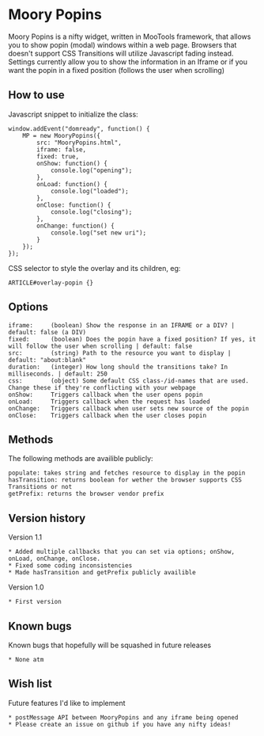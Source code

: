 Moory Popins
===========

Moory Popins is a nifty widget, written in MooTools framework, that allows you to show popin (modal) windows within a
web page. Browsers that doesn't support CSS Transitions will utilize Javascript fading instead. Settings currently allow
you to show the information in an Iframe or if you want the popin in a fixed position (follows the user when scrolling)

How to use
-----------------

Javascript snippet to initialize the class:

	window.addEvent("domready", function() {
        MP = new MooryPopins({
            src: "MooryPopins.html",
            iframe: false,
            fixed: true,
            onShow: function() {
                console.log("opening");
            },
            onLoad: function() {
                console.log("loaded");
            },
            onClose: function() {
                console.log("closing");
            },
            onChange: function() {
                console.log("set new uri");
            }
        });
	});


CSS selector to style the overlay and its children, eg:

	ARTICLE#overlay-popin {}

Options
-----------------
    iframe:     (boolean) Show the response in an IFRAME or a DIV? | default: false (a DIV)
    fixed:      (boolean) Does the popin have a fixed position? If yes, it will follow the user when scrolling | default: false
    src:        (string) Path to the resource you want to display | default: "about:blank"
    duration:   (integer) How long should the transitions take? In milliseconds. | default: 250
    css:        (object) Some default CSS class-/id-names that are used. Change these if they're conflicting with your webpage
    onShow:     Triggers callback when the user opens popin
    onLoad:     Triggers callback when the request has loaded
    onChange:   Triggers callback when user sets new source of the popin
    onClose:    Triggers callback when the user closes popin


Methods
-----------------

The following methods are availible publicly:

    populate: takes string and fetches resource to display in the popin
    hasTransition: returns boolean for wether the browser supports CSS Transitions or not
    getPrefix: returns the browser vendor prefix


Version history
-----------------
Version 1.1

    * Added multiple callbacks that you can set via options; onShow, onLoad, onChange, onClose.
    * Fixed some coding inconsistencies
    * Made hasTransition and getPrefix publicly availible

Version 1.0

    * First version


Known bugs
-----------------

Known bugs that hopefully will be squashed in future releases

	* None atm


Wish list
-----------------

Future features I'd like to implement

    * postMessage API between MooryPopins and any iframe being opened
	* Please create an issue on github if you have any nifty ideas!

